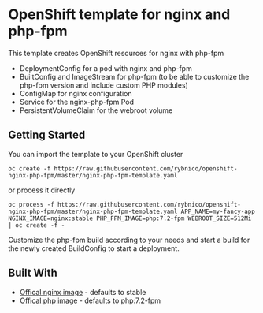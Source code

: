 # OpenShift template for nginx and php-fpm

This template creates OpenShift resources for nginx with php-fpm

* DeploymentConfig for a pod with nginx and php-fpm
* BuiltConfig and ImageStream for php-fpm (to be able to customize the php-fpm version and include custom PHP modules)
* ConfigMap for nginx configuration
* Service for the nginx-php-fpm Pod
* PersistentVolumeClaim for the webroot volume

## Getting Started

You can import the template to your OpenShift cluster

```
oc create -f https://raw.githubusercontent.com/rybnico/openshift-nginx-php-fpm/master/nginx-php-fpm-template.yaml
```

or process it directly

```
oc process -f https://raw.githubusercontent.com/rybnico/openshift-nginx-php-fpm/master/nginx-php-fpm-template.yaml APP_NAME=my-fancy-app NGINX_IMAGE=nginx:stable PHP_FPM_IMAGE=php:7.2-fpm WEBROOT_SIZE=512Mi | oc create -f -
```

Customize the php-fpm build according to your needs and start a build for the newly created BuildConfig to start a deployment.

## Built With

* [Offical nginx image](https://hub.docker.com/_/nginx/) - defaults to stable
* [Offical php image](https://hub.docker.com/_/php/) - defaults to php:7.2-fpm
